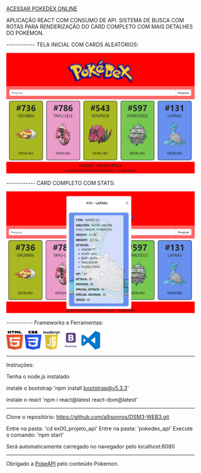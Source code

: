 [ACESSAR POKEDEX ONLINE](https://pokedexallison.netlify.app/)

APLICAÇÃO REACT COM CONSUMO DE API.
SISTEMA DE BUSCA COM ROTAS PARA RENDERIZAÇÃO 
DO CARD COMPLETO COM MAIS DETALHES DO POKÉMON.

------------ TELA INICIAL COM CARDS ALEATÓRIOS: 

![Pokedex React](https://github.com/allisonrps/DSM3_WEB3/blob/main/ex00_ProjetoAPI/pokedex_api/src/img/home.png)

------------ CARD COMPLETO COM STATS:

![Pokedex React](https://github.com/allisonrps/DSM3_WEB3/blob/main/ex00_ProjetoAPI/pokedex_api/src/img/cardfull.png)

----------- Frameworks e Ferramentas:

<img src="https://github.com/allisonrps/DSM3_WEB3/blob/main/ex00_ProjetoAPI/pokedex_api/src/img/html.png" alt="HTML" width="45" height="50"> <img src="https://github.com/allisonrps/DSM3_WEB3/blob/main/ex00_ProjetoAPI/pokedex_api/src/img/css.png" alt="CSS" width="45" height="50"> <img src="https://github.com/allisonrps/DSM3_WEB3/blob/main/ex00_ProjetoAPI/pokedex_api/src/img/js.png" alt="JavaScript" width="45" height="50"> <img src="https://github.com/allisonrps/DSM3_WEB3/blob/main/ex00_ProjetoAPI/pokedex_api/src/img/bootstrap.png" alt="Bootstrap" width="50" height="50"> <img src="https://github.com/allisonrps/DSM3_WEB3/blob/main/ex00_ProjetoAPI/pokedex_api/src/img/vscode.png" alt="Visual Studio Code" width="50" height="50">

-------------

Instruções:

Tenha o node.js instalado

instale o bootstrap
'npm install bootstrap@v5.3.3'

instale o react
'npm i react@latest react-dom@latest'

-------------

Clone o repositório:
https://github.com/allisonrps/DSM3-WEB3.git

Entre na pasta: 'cd ex00_projeto_api'
Entre na pasta: 'pokedex_api'
Execute o comando: 'npm start'

Será automaticamente carregado no navegador pelo localhost:8080

-------------
Obrigado a [PokeAPI](http://pokeapi.salestock.net/) pelo conteúdo Pokemon. 


